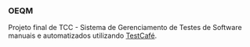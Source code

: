 ### OEQM

Projeto final de TCC - Sistema de Gerenciamento de Testes de Software manuais e automatizados utilizando [TestCafé](https://devexpress.github.io/testcafe/).
